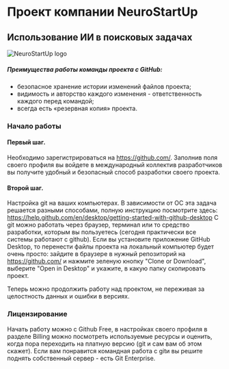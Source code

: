 # Проект компании NeuroStartUp
## Использование ИИ в поисковых задачах 
![NeuroStartUp logo](https://camo.githubusercontent.com/c6727c717cad1e4820481abb87524f90782445c5/68747470733a2f2f692e696d6775722e636f6d2f495a4f525769492e706e67)

##### Преимущества работы команды проекта с GitHub:
* безопасное хранение истории изменений файлов проекта;
* видимость и авторство каждого изменения - ответственность каждого перед командой;
* всегда есть «резервная копия» проекта.

### Начало работы
#### Первый шаг.
Необходимо зарегистрироваться на https://github.com/. Заполнив поля своего профиля вы войдете в международный коллектив разработчиков вы получите удобный и безопасный способ разработки своего проекта. 
#### Второй шаг.
Настройка git на ваших компьютерах. В зависимости от ОС эта задача решается разными способами, полную инструкцию посмотрите здесь: https://help.github.com/en/desktop/getting-started-with-github-desktop
С git можно работать через браузер, терминал или то средство разработки, которым вы пользуетесь (сегодня практически все системы работают с github). Если вы установите приложение GitHub Desktop, то перенести файлы проекта на локальный компьютер будет очень просто: зайдите в браузере в нужный репозиторий на https://github.com/ и нажмите зеленую кнопку "Clone or Download", выберите "Open in Desktop" и укажите, в какую папку скопировать проект.

Теперь можно продолжить работу над проектом, не переживая за целостность данных и ошибки в версиях.
### Лицензирование
Начать работу можно с Github Free, в настройках своего профиля в разделе Billing можно посмотреть используемые ресурсы и оценить, когда пора переходить на платную версию (git  и сам вам об этом скажет). Если вам понравится командная работа с gitи вы решите поднять собственный сервер - есть Git Enterprise.
